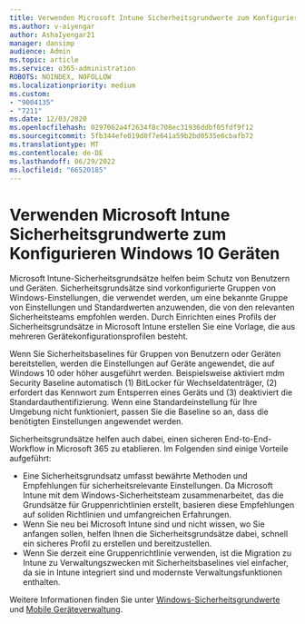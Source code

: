 ```yaml
---
title: Verwenden Microsoft Intune Sicherheitsgrundwerte zum Konfigurieren Windows 10 Geräten
ms.author: v-aiyengar
author: AshaIyengar21
manager: dansimp
audience: Admin
ms.topic: article
ms.service: o365-administration
ROBOTS: NOINDEX, NOFOLLOW
ms.localizationpriority: medium
ms.custom:
- "9004135"
- "7211"
ms.date: 12/03/2020
ms.openlocfilehash: 0297062a4f2634f8c708ec31936ddbf05fdf9f12
ms.sourcegitcommit: 5fb344efe019d0f7e641a59b2bd0535e6cbafb72
ms.translationtype: MT
ms.contentlocale: de-DE
ms.lasthandoff: 06/29/2022
ms.locfileid: "66520185"
---
```

# <a name="use-microsoft-intune-security-baselines-to-configure-windows-10-devices"></a>Verwenden Microsoft Intune Sicherheitsgrundwerte zum Konfigurieren Windows 10 Geräten

Microsoft Intune-Sicherheitsgrundsätze helfen beim Schutz von Benutzern und Geräten. Sicherheitsgrundsätze sind vorkonfigurierte Gruppen von Windows-Einstellungen, die verwendet werden, um eine bekannte Gruppe von Einstellungen und Standardwerten anzuwenden, die von den relevanten Sicherheitsteams empfohlen werden. Durch Einrichten eines Profils der Sicherheitsgrundsätze in Microsoft Intune erstellen Sie eine Vorlage, die aus mehreren Gerätekonfigurationsprofilen besteht.

Wenn Sie Sicherheitsbaselines für Gruppen von Benutzern oder Geräten bereitstellen, werden die Einstellungen auf Geräte angewendet, die auf Windows 10 oder höher ausgeführt werden. Beispielsweise aktiviert mdm Security Baseline automatisch (1) BitLocker für Wechseldatenträger, (2) erfordert das Kennwort zum Entsperren eines Geräts und (3) deaktiviert die Standardauthentifizierung. Wenn eine Standardeinstellung für Ihre Umgebung nicht funktioniert, passen Sie die Baseline so an, dass die benötigten Einstellungen angewendet werden.

Sicherheitsgrundsätze helfen auch dabei, einen sicheren End-to-End-Workflow in Microsoft 365 zu etablieren. Im Folgenden sind einige Vorteile aufgeführt:

- Eine Sicherheitsgrundsatz umfasst bewährte Methoden und Empfehlungen für sicherheitsrelevante Einstellungen. Da Microsoft Intune mit dem Windows-Sicherheitsteam zusammenarbeitet, das die Grundsätze für Gruppenrichtlinien erstellt, basieren diese Empfehlungen auf soliden Richtlinien und umfangreichen Erfahrungen.
- Wenn Sie neu bei Microsoft Intune sind und nicht wissen, wo Sie anfangen sollen, helfen Ihnen die Sicherheitsgrundsätze dabei, schnell ein sicheres Profil zu erstellen und bereitzustellen.
- Wenn Sie derzeit eine Gruppenrichtlinie verwenden, ist die Migration zu Intune zu Verwaltungszwecken mit Sicherheitsbaselines viel einfacher, da sie in Intune integriert sind und modernste Verwaltungsfunktionen enthalten.

Weitere Informationen finden Sie unter [Windows-Sicherheitsgrundwerte](https://go.microsoft.com/fwlink/?linkid=2141503) und [Mobile Geräteverwaltung](https://go.microsoft.com/fwlink/?linkid=2141701).